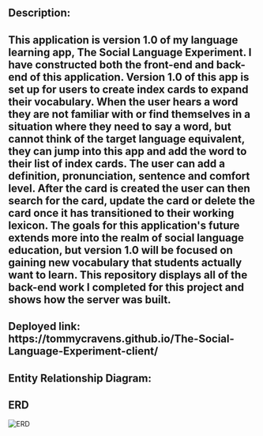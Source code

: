 <h2>Description:<h2>
<body>
This application is version 1.0 of my language learning app, The Social Language Experiment. I have constructed both the front-end and back-end of this application. Version 1.0 of this app is set up for users to create index cards to expand their vocabulary. When the user hears a word they are not familiar with or find themselves in a situation where they need to say a word, but cannot think of the target language equivalent, they can jump into this app and add the word to their list of index cards. The user can add a definition, pronunciation, sentence and comfort level. After the card is created the user can then search for the card, update the card or delete the card once it has transitioned to their working lexicon. The goals for this application's future extends more into the realm of social language education, but version 1.0 will be focused on gaining new vocabulary that students actually want to learn. This repository displays all of the back-end work I completed for this project and shows how the server was built.
</body>

<h2>Deployed link: https://tommycravens.github.io/The-Social-Language-Experiment-client/

<h2>Entity Relationship Diagram: </h2>

## ERD

![ERD](https://media.git.generalassemb.ly/user/37194/files/4e70f200-034e-11ec-9b9d-e03ece5bfca4)